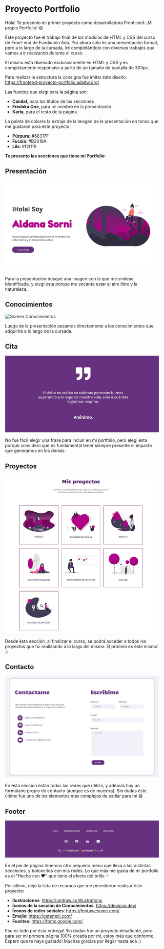# Proyecto Portfolio
Hola! Te presento mi primer proyecto como desarrolladora Front-end: ¡Mi propio Portfolio! :smile:

Éste proyecto fue el trabajo final de los módulos de HTML y CSS del curso de Front-end de Fundación Ada. Por ahora solo es una presentación formal, pero a lo largo de la cursada, iré completándolo con diversos trabajos que vamos a ir realizando durante el curso.

El mismo está diseñado exclusivamente en HTML y CSS y es completamente responsive a partir de un tamaño de pantalla de 300px. 

Para realizar la estructura la consigna fue imitar éste diseño: https://frontend-proyecto-portfolio.adaitw.org/

Las fuentes que elegí para la página son: 
*  **Candal**, para los títulos de las secciones
* **Fredoka One**, para mi nombre en la presentación
* **Karla**, para el resto de la página 


La paleta de colores la extraje de la imagen de la presentación en tonos que me gustaron para éste proyecto:
* **Púrpura**: #68317F
* **Fucsia**: #B3018A
* **Lila**: #f2f1f9

**Te presento las secciones que tiene mi Portfolio:**


## Presentación
![Screen Presentacion](/Images/intro.jpg)

Para la presentación busqué una imagen con la que me sintiese identificada, y elegí ésta porque me encanta estar al aire libre y la naturaleza.

## Conocimientos
![Screen Conocimientos](/Images/conocimientos.png)

Luego de la presentación pasamos directamente a los conocimientos que adquiriré a lo largo de la cursada.

## Cita
![Screen Cita](/Images/cita.jpg)

No fue fácil elegir una frase para incluir en mi portfolio, pero elegí ésta porque considero que es fundamental tener siempre presente el impacto que generamos en los demás.

## Proyectos 
![Screen Proyectos](/Images/proyectos.jpg)

Desde ésta sección, al finalizar el curso, se podrá acceder a todos los proyectos que fui realizando a lo largo del mismo. El primero es éste mismo! :) 

## Contacto
![Screen Contacto](/Images/Contacto.jpg)

En ésta sección están todas las redes que utilizo, y además hay un formulario propio de contacto (aunque es de muestra). Sin dudas éste último fue uno de los elementos más complejos de estilar para mí :sweat_smile:

## Footer
![Screen Footer](/Images/footer.jpg)

En el pie de página tenemos otro pequeño menú que lleva a las distintas secciones, y botoncitos con mis redes. Lo que más me gusta de mi portfolio es el "Hecho con ♥" que tiene el efecto del brillo :sparkles:


Por último, dejo la lista de recursos que me permitieron realizar éste proyecto: 
* **Ilustraciones**: https://undraw.co/illustrations
* **Íconos de la sección de Conocimientos**: https://devicon.dev/
* **Íconos de redes sociales**: https://fontawesome.com/
* **Emojis**: https://getemoji.com/
* **Fuentes**: https://fonts.google.com/

Eso es todo por ésta entrega! Sin dudas fue un proyecto desafiante, pero para ser mi primera página 100% creada por mí, estoy más que conforme. Espero que te haya gustado! Muchas gracias por llegar hasta acá :) 




